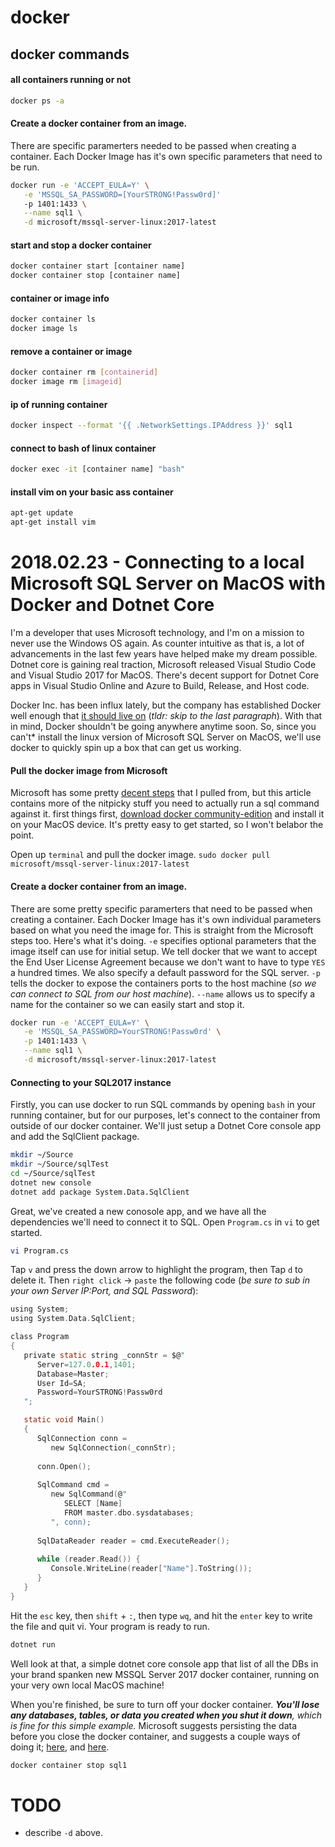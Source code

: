 # docker

## docker commands

#### all containers running or not
```bash
docker ps -a
```

#### Create a docker container from an image.
There are specific paramerters needed to be passed when creating a container. Each Docker Image has it's own specific parameters that need to be run. 

```bash
docker run -e 'ACCEPT_EULA=Y' \
   -e 'MSSQL_SA_PASSWORD=[YourSTRONG!Passw0rd]' 
   -p 1401:1433 \
   --name sql1 \
   -d microsoft/mssql-server-linux:2017-latest
```

#### start and stop a docker container 
```bash
docker container start [container name]
docker container stop [container name]
```

#### container or image info

```bash 
docker container ls
docker image ls
```

#### remove a container or image
```bash
docker container rm [containerid]
docker image rm [imageid]
```

#### ip of running container
```bash
docker inspect --format '{{ .NetworkSettings.IPAddress }}' sql1
```

#### connect to bash of linux container
```bash
docker exec -it [container name] "bash"
```

#### install vim on your basic ass container
```bash
apt-get update
apt-get install vim
```



# 2018.02.23 - Connecting to a local Microsoft SQL Server on MacOS with Docker and Dotnet Core

I'm a developer that uses Microsoft technology, and I'm on a mission to never use the Windows OS again. As counter intuitive as that is, a lot of advancements in the last few years have helped make my dream possible. Dotnet core is gaining real traction, Microsoft released Visual Studio Code and Visual Studio 2017 for MacOS. There's decent support for Dotnet Core apps in Visual Studio Online and Azure to Build, Release, and Host code.

Docker Inc. has been influx lately, but the company has established Docker well enough that [it should live on](https://chrisshort.net/docker-inc-is-dead/) (_tldr: skip to the last paragraph_). With that in mind, Docker shouldn't be going anywhere anytime soon. So, since you can't* install the linux version of Microsoft SQL Server on MacOS, we'll use docker to quickly spin up a box that can get us working.

#### Pull the docker image from Microsoft
Microsoft has some pretty [decent steps](https://docs.microsoft.com/en-us/sql/linux/quickstart-install-connect-docker) that I pulled from, but this article contains more of the nitpicky stuff you need to actually run a sql command against it. first things first, [download docker community-edition](https://www.docker.com/community-edition) and install it on your MacOS device. It's pretty easy to get started, so I won't belabor the point.

Open up `terminal` and pull the docker image. `sudo docker pull microsoft/mssql-server-linux:2017-latest`

#### Create a docker container from an image.
There are some pretty specific paramerters that need to be passed when creating a container. Each Docker Image has it's own individual parameters based on what you need the image for. This is straight from the Microsoft steps too. Here's what it's doing. `-e` specifies optional parameters that the image itself can use for initial setup. We tell docker that we want to accept the End User License Agreement because we don't want to have to type `YES` a hundred times. We also specify a default password for the SQL server. `-p` tells the docker to expose the containers ports to the host machine (_so we can connect to SQL from our host machine_). `--name` allows us to specify a name for the container so we can easily start and stop it.

```bash
docker run -e 'ACCEPT_EULA=Y' \
   -e 'MSSQL_SA_PASSWORD=YourSTRONG!Passw0rd' \
   -p 1401:1433 \
   --name sql1 \
   -d microsoft/mssql-server-linux:2017-latest
```

#### Connecting to your SQL2017 instance

Firstly, you can use docker to run SQL commands by opening `bash` in your running container, but for our purposes, let's connect to the container from outside of our docker container. We'll just setup a Dotnet Core console app and add the SqlClient package.

```bash
mkdir ~/Source
mkdir ~/Source/sqlTest
cd ~/Source/sqlTest
dotnet new console
dotnet add package System.Data.SqlClient
```

Great, we've created a new conosole app, and we have all the dependencies we'll need to connect it to SQL. Open `Program.cs` in `vi` to get started. 

```bash
vi Program.cs
```

Tap `v` and press the down arrow to highlight the program, then Tap `d` to delete it. Then `right click` -> `paste` the following code (_be sure to sub in your own Server IP:Port, and SQL Password_):

```c
using System;
using System.Data.SqlClient;

class Program
{
   private static string _connStr = $@"
      Server=127.0.0.1,1401;
      Database=Master;
      User Id=SA;
      Password=YourSTRONG!Passw0rd
   ";

   static void Main() 
   {
      SqlConnection conn =
         new SqlConnection(_connStr);
         
      conn.Open();
      
      SqlCommand cmd = 
         new SqlCommand(@"
            SELECT [Name] 
            FROM master.dbo.sysdatabases;
         ", conn);
         
      SqlDataReader reader = cmd.ExecuteReader();
      
      while (reader.Read()) {
         Console.WriteLine(reader["Name"].ToString());
      }
   }
}
```

Hit the `esc` key, then `shift` + `:`, then type `wq`, and hit the `enter` key to write the file and quit vi. Your program is ready to run.

```bash
dotnet run
```

Well look at that, a simple dotnet core console app that list of all the DBs in your brand spanken new MSSQL Server 2017 docker container, running on your very own local MacOS machine! 

When you're finished, be sure to turn off your docker container. _**You'll lose any databases, tables, or data you created when you shut it down**, which is fine for this simple example._ Microsoft suggests persisting the data before you close the docker container, and suggests a couple ways of doing it; [here](https://docs.microsoft.com/en-us/sql/linux/tutorial-restore-backup-in-sql-server-container), and [here](https://docs.microsoft.com/en-us/sql/linux/sql-server-linux-configure-docker#persist).

```bash
docker container stop sql1
```

# TODO
- describe  `-d` above.
